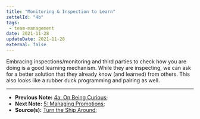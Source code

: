 ```yaml
---
title: "Monitoring & Inspection to Learn"
zettelId: "4b"
tags:
 - team-management
date: 2021-11-28
updateDate: 2021-11-28
external: false
---
```


Embracing inspections/monitoring and third parties to check how you are doing is a good learning mechanism. While they are inspecting, we can ask for a better solution that they already know (and learned) from others. This also looks like a rubber duck programming and pairing as well.

---

- **Previous Note:** [4a: On Being Curious](/notes/4a/);
- **Next Note:** [5: Managing Promotions](/notes/5/);
- **Source(s):** [Turn the Ship Around](/books/turn-the-ship-around-summary-book-chapter-notes/);
